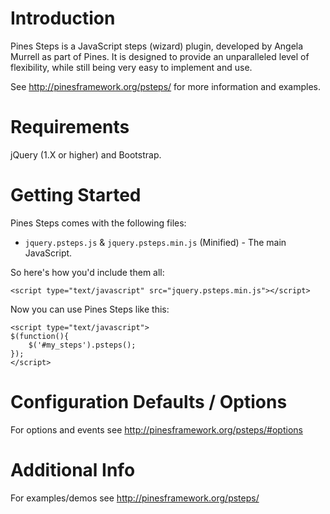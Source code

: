 Introduction
============

Pines Steps is a JavaScript steps (wizard) plugin, developed by Angela Murrell as part of Pines. It is designed to provide an unparalleled level of flexibility, while still being very easy to implement and use.

See http://pinesframework.org/psteps/ for more information and examples.

Requirements
============

jQuery (1.X or higher) and Bootstrap.

Getting Started
===============

Pines Steps comes with the following files:

* `jquery.psteps.js` & `jquery.psteps.min.js` (Minified) - The main JavaScript.

So here's how you'd include them all:

	<script type="text/javascript" src="jquery.psteps.min.js"></script>

Now you can use Pines Steps like this:

	<script type="text/javascript">
	$(function(){
		$('#my_steps').psteps();
	});
	</script>

Configuration Defaults / Options
================================

For options and events see http://pinesframework.org/psteps/#options

Additional Info
===============

For examples/demos see http://pinesframework.org/psteps/